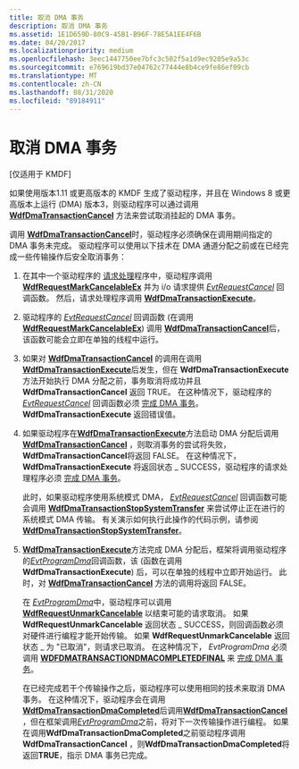 ```yaml
---
title: 取消 DMA 事务
description: 取消 DMA 事务
ms.assetid: 1E1D659D-80C9-45B1-B96F-78E5A1EE4F6B
ms.date: 04/20/2017
ms.localizationpriority: medium
ms.openlocfilehash: 3eec1447750ee7bfc3c502f5a1d9ec9205e9a53c
ms.sourcegitcommit: e769619bd37e04762c77444e8b4ce9fe86ef09cb
ms.translationtype: MT
ms.contentlocale: zh-CN
ms.lasthandoff: 08/31/2020
ms.locfileid: "89184911"
---
```

# <a name="canceling-dma-transactions"></a>取消 DMA 事务


\[仅适用于 KMDF\]

如果使用版本1.11 或更高版本的 KMDF 生成了驱动程序，并且在 Windows 8 或更高版本上运行 (DMA) 版本3，则驱动程序可以通过调用 [**WdfDmaTransactionCancel**](/windows-hardware/drivers/ddi/wdfdmatransaction/nf-wdfdmatransaction-wdfdmatransactioncancel) 方法来尝试取消挂起的 DMA 事务。

调用 [**WdfDmaTransactionCancel**](/windows-hardware/drivers/ddi/wdfdmatransaction/nf-wdfdmatransaction-wdfdmatransactioncancel)时，驱动程序必须确保在调用期间指定的 DMA 事务未完成。 驱动程序可以使用以下技术在 DMA 通道分配之前或在已经完成一些传输操作后安全取消事务：

1.  在其中一个驱动程序的 [请求处理](request-handlers.md)程序中，驱动程序调用 [**WdfRequestMarkCancelableEx**](/windows-hardware/drivers/ddi/wdfrequest/nf-wdfrequest-wdfrequestmarkcancelableex) 并为 i/o 请求提供 [*EvtRequestCancel*](/windows-hardware/drivers/ddi/wdfrequest/nc-wdfrequest-evt_wdf_request_cancel) 回调函数。 然后，请求处理程序调用 [**WdfDmaTransactionExecute**](/windows-hardware/drivers/ddi/wdfdmatransaction/nf-wdfdmatransaction-wdfdmatransactionexecute)。
2.  驱动程序的 [*EvtRequestCancel*](/windows-hardware/drivers/ddi/wdfrequest/nc-wdfrequest-evt_wdf_request_cancel) 回调函数 (在调用 [**WdfRequestMarkCancelableEx**](/windows-hardware/drivers/ddi/wdfrequest/nf-wdfrequest-wdfrequestmarkcancelableex)) 调用 [**WdfDmaTransactionCancel**](/windows-hardware/drivers/ddi/wdfdmatransaction/nf-wdfdmatransaction-wdfdmatransactioncancel)后，该函数可能会立即在单独的线程中运行。
3.  如果对 [**WdfDmaTransactionCancel**](/windows-hardware/drivers/ddi/wdfdmatransaction/nf-wdfdmatransaction-wdfdmatransactioncancel) 的调用在调用 [**WdfDmaTransactionExecute**](/windows-hardware/drivers/ddi/wdfdmatransaction/nf-wdfdmatransaction-wdfdmatransactionexecute)后发生，但在 **WdfDmaTransactionExecute** 方法开始执行 DMA 分配之前，事务取消将成功并且 **WdfDmaTransactionCancel** 返回 TRUE。 在这种情况下，驱动程序的 [*EvtRequestCancel*](/windows-hardware/drivers/ddi/wdfrequest/nc-wdfrequest-evt_wdf_request_cancel) 回调函数必须 [完成 DMA 事务](completing-a-dma-transaction.md)。 **WdfDmaTransactionExecute** 返回错误值。
4.  如果驱动程序在[**WdfDmaTransactionExecute**](/windows-hardware/drivers/ddi/wdfdmatransaction/nf-wdfdmatransaction-wdfdmatransactionexecute)方法启动 DMA 分配后调用[**WdfDmaTransactionCancel**](/windows-hardware/drivers/ddi/wdfdmatransaction/nf-wdfdmatransaction-wdfdmatransactioncancel) ，则取消事务的尝试将失败， **WdfDmaTransactionCancel**将返回 FALSE。 在这种情况下， **WdfDmaTransactionExecute** 将返回状态 \_ SUCCESS，驱动程序的请求处理程序必须 [完成 DMA 事务](completing-a-dma-transaction.md)。

    此时，如果驱动程序使用系统模式 DMA， [*EvtRequestCancel*](/windows-hardware/drivers/ddi/wdfrequest/nc-wdfrequest-evt_wdf_request_cancel) 回调函数可能会调用 [**WdfDmaTransactionStopSystemTransfer**](/windows-hardware/drivers/ddi/wdfdmatransaction/nf-wdfdmatransaction-wdfdmatransactionstopsystemtransfer) 来尝试停止正在进行的系统模式 DMA 传输。 有关演示如何执行此操作的代码示例，请参阅 [**WdfDmaTransactionStopSystemTransfer**](/windows-hardware/drivers/ddi/wdfdmatransaction/nf-wdfdmatransaction-wdfdmatransactionstopsystemtransfer)。

5.  [**WdfDmaTransactionExecute**](/windows-hardware/drivers/ddi/wdfdmatransaction/nf-wdfdmatransaction-wdfdmatransactionexecute)方法完成 DMA 分配后，框架将调用驱动程序的[*EvtProgramDma*](/windows-hardware/drivers/ddi/wdfdmatransaction/nc-wdfdmatransaction-evt_wdf_program_dma)回调函数，该 (函数在调用**WdfDmaTransactionExecute**) 后，可以在单独的线程中立即开始运行。 此时，对 [**WdfDmaTransactionCancel**](/windows-hardware/drivers/ddi/wdfdmatransaction/nf-wdfdmatransaction-wdfdmatransactioncancel) 方法的调用将返回 FALSE。

    在 [*EvtProgramDma*](/windows-hardware/drivers/ddi/wdfdmatransaction/nc-wdfdmatransaction-evt_wdf_program_dma)中，驱动程序可以调用 [**WdfRequestUnmarkCancelable**](/windows-hardware/drivers/ddi/wdfrequest/nf-wdfrequest-wdfrequestunmarkcancelable) 以结束可能的请求取消。 如果 **WdfRequestUnmarkCancelable** 返回状态 \_ SUCCESS，则回调函数必须对硬件进行编程才能开始传输。 如果 **WdfRequestUnmarkCancelable** 返回状态 \_ 为 "已取消"，则请求已取消。 在这种情况下， *EvtProgramDma* 必须调用 [**WDFDMATRANSACTIONDMACOMPLETEDFINAL**](/windows-hardware/drivers/ddi/wdfdmatransaction/nf-wdfdmatransaction-wdfdmatransactiondmacompletedfinal) 来 [完成 DMA 事务](completing-a-dma-transaction.md)。

    在已经完成若干个传输操作之后，驱动程序可以使用相同的技术来取消 DMA 事务。 在这种情况下，驱动程序会在调用[**WdfDmaTransactionDmaCompleted**](/windows-hardware/drivers/ddi/wdfdmatransaction/nf-wdfdmatransaction-wdfdmatransactiondmacompleted)后调用[**WdfDmaTransactionCancel**](/windows-hardware/drivers/ddi/wdfdmatransaction/nf-wdfdmatransaction-wdfdmatransactioncancel) ，但在框架调用[*EvtProgramDma*](/windows-hardware/drivers/ddi/wdfdmatransaction/nc-wdfdmatransaction-evt_wdf_program_dma)之前，将对下一次传输操作进行编程。 如果在调用**WdfDmaTransactionDmaCompleted**之前驱动程序调用**WdfDmaTransactionCancel** ，则**WdfDmaTransactionDmaCompleted**将返回**TRUE**，指示 DMA 事务已完成。

 

